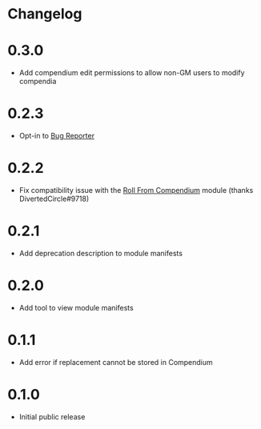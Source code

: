 # Changelog

# 0.3.0
 - Add compendium edit permissions to allow non-GM users to modify compendia

# 0.2.3
 - Opt-in to [Bug Reporter](https://github.com/League-of-Foundry-Developers/bug-reporter)

# 0.2.2
 - Fix compatibility issue with the [Roll From Compendium](https://github.com/itamarcu/roll-from-compendium) module (thanks DivertedCircle#9718)

# 0.2.1
 - Add deprecation description to module manifests

# 0.2.0
 - Add tool to view module manifests

# 0.1.1
 - Add error if replacement cannot be stored in Compendium

# 0.1.0
 - Initial public release

